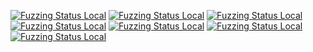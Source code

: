 [![Fuzzing Status Local](https://workerTmp.github.io/liossa_1/rowdovecot/fuzz-message_parser.svg)](https://github.com/)
[![Fuzzing Status Local](https://workerTmp.github.io/liossa_1/rowdovecot/fuzz-message-parser.svg)](https://github.com/)
[![Fuzzing Status Local](https://workerTmp.github.io/liossa_1/rowdovecot/llvm-symbolizer.svg)](https://github.com/)
[![Fuzzing Status Local](https://workerTmp.github.io/liossa_1/rowdovecot/fuzz-imap-utf7.svg)](https://github.com/)
[![Fuzzing Status Local](https://workerTmp.github.io/liossa_1/rowdovecot/fuzz-smtp-server.svg)](https://github.com/)
[![Fuzzing Status Local](https://workerTmp.github.io/liossa_1/rowdovecot/fuzz-imap-bodystructure.svg)](https://github.com/)
[![Fuzzing Status Local](https://workerTmp.github.io/liossa_1/rowdovecot/notFind.svg)](https://github.com/)
